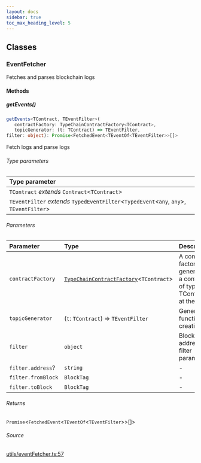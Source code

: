```yaml
---
layout: docs
sidebar: true
toc_max_heading_level: 5
---
```


## Classes

### EventFetcher

Fetches and parses blockchain logs

#### Methods

##### getEvents()

```ts
getEvents<TContract, TEventFilter>(
   contractFactory: TypeChainContractFactory<TContract>,
   topicGenerator: (t: TContract) => TEventFilter,
filter: object): Promise<FetchedEvent<TEventOf<TEventFilter>>[]>
```

Fetch logs and parse logs

###### Type parameters

| Type parameter                                                                              |
| :------------------------------------------------------------------------------------------ |
| `TContract` _extends_ `Contract`\<`TContract`\>                                             |
| `TEventFilter` _extends_ `TypedEventFilter`\<`TypedEvent`\<`any`, `any`\>, `TEventFilter`\> |

###### Parameters

| Parameter          | Type                                                                                                    | Description                                                                |
| :----------------- | :------------------------------------------------------------------------------------------------------ | :------------------------------------------------------------------------- |
| `contractFactory`  | [`TypeChainContractFactory`](../dataEntities/event.md#typechaincontractfactorytcontract)\<`TContract`\> | A contract factory for generating a contract of type TContract at the addr |
| `topicGenerator`   | (`t`: `TContract`) => `TEventFilter`                                                                    | Generator function for creating                                            |
| `filter`           | `object`                                                                                                | Block and address filter parameters                                        |
| `filter.address`?  | `string`                                                                                                | -                                                                          |
| `filter.fromBlock` | `BlockTag`                                                                                              | -                                                                          |
| `filter.toBlock`   | `BlockTag`                                                                                              | -                                                                          |

###### Returns

`Promise`\<`FetchedEvent`\<`TEventOf`\<`TEventFilter`\>\>[]\>

###### Source

[utils/eventFetcher.ts:57](https://github.com/OffchainLabs/arbitrum-sdk/blob/d89535657484f4768d4009e0aecb95a7d5cbb9f5/src/lib/utils/eventFetcher.ts#L57)
